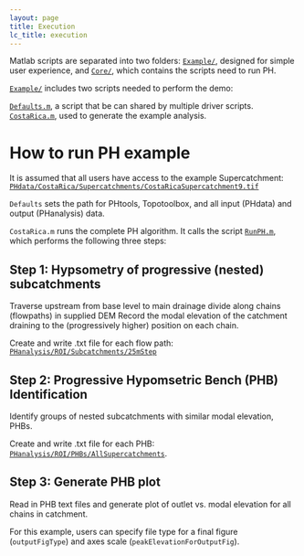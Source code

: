 ```yaml
---
layout: page
title: Execution
lc_title: execution
---
```


Matlab scripts are separated into two folders: [`Example/`](https://github.com/mcunningham917/PHtools/tree/master/Example), designed for simple user experience, and [`Core/`](https://github.com/mcunningham917/PHtools/tree/master/Core), which contains the scripts need to run PH.

[`Example/`](https://github.com/mcunningham917/PHtools/tree/master/Example) includes two scripts needed to perform the demo:

[`Defaults.m`](https://github.com/mcunningham917/PHtools/blob/master/Example/Defaults.m), a script that be can shared by multiple driver scripts. 
[`CostaRica.m`](https://github.com/mcunningham917/PHtools/blob/master/Example/CostaRica.m), used to generate the example analysis.

# How to run PH example

It is assumed that all users have access to the example Supercatchment: [`PHdata/CostaRica/Supercatchments/CostaRicaSupercatchment9.tif`](https://github.com/mcunningham917/PHdata/tree/master/CostaRica/Supercatchments)

`Defaults` sets the path for PHtools, Topotoolbox, and all input (PHdata) and output (PHanalysis) data.

`CostaRica.m` runs the complete PH algorithm. It calls the script 
[`RunPH.m`](https://github.com/mcunningham917/PHtools/blob/master/Core/RunPH.m), which performs the following three steps:

## Step 1: Hypsometry of progressive (nested) subcatchments

Traverse upstream from base level to main drainage divide along chains (flowpaths) in supplied DEM Record the modal elevation of the catchment draining to the (progressively higher) position on each chain. 

Create and write .txt file for each flow path: [`PHanalysis/ROI/Subcatchments/25mStep`](https://github.com/mcunningham917/PHanalysis/tree/master/CostaRica/Subcatchments/25mStep)

## Step 2: Progressive Hypomsetric Bench (PHB) Identification

Identify groups of nested subcatchments with similar modal elevation, PHBs.

Create and write .txt file for each PHB: [`PHanalysis/ROI/PHBs/AllSupercatchments`](https://github.com/mcunningham917/PHanalysis/tree/master/CostaRica/PHBs/Cusum02_BenchLength3Steps/AllSupercatchments).


## Step 3: Generate PHB plot

Read in PHB text files and generate plot of outlet vs. modal elevation for all chains in catchment.

For this example, users can specify file type for a final figure (`outputFigType`) and axes scale (`peakElevationForOutputFig`). 

